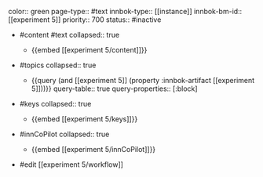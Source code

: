 color:: green
page-type:: #text
innbok-type:: [[instance]]
innbok-bm-id:: [[experiment 5]]
priority:: 700
status:: #inactive

- #content #text
  collapsed:: true
	- {{embed [[experiment 5/content]]}}
- #topics
   collapsed:: true
    - {{query (and [[experiment 5]] (property :innbok-artifact [[experiment 5]]))}}
      query-table:: true
      query-properties:: [:block]
- #keys
  collapsed:: true
	- {{embed [[experiment 5/keys]]}}
- #innCoPilot
   collapsed:: true
	 - {{embed [[experiment 5/innCoPilot]]}}

- #edit [[experiment 5/workflow]]






